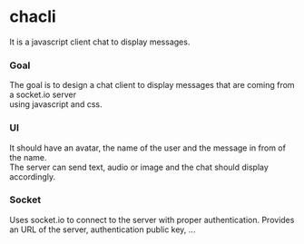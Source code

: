 # chacli
It is a javascript client chat to display messages.

### Goal
The goal is to design a chat client to display messages that are coming from a socket.io server\
using javascript and css.

### UI
It should have an avatar, the name of the user and the message in from of the name.\
The server can send text, audio or image and the chat should display accordingly.

### Socket
Uses socket.io to connect to the server with proper authentication.
Provides an URL of the server, authentication public key, ...
